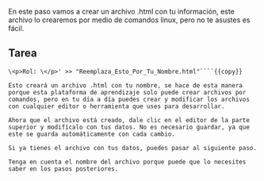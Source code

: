 En este paso vamos a crear un archivo .html con tu información, este archivo lo crearemos por medio de comandos linux, pero no te asustes es fácil.

## Tarea

````echo '\<h1>Nombre: \</h1>
\<p>Rol: \</p>' >> "Reemplaza_Esto_Por_Tu_Nombre.html"````{{copy}}

Esto creará un archivo .html con tu nombre, se hace de esta manera porque esta plataforma de aprendizaje solo puede crear archivos por comandos, pero en tu día a día puedes crear y modificar los archivos con cualquier editor o herramienta que uses para desarrollar.

Ahora que el archivo está creado, dale clic en el editor de la parte superior y modifícalo con tus datos. No es necesario guardar, ya que este se guarda automáticamente con cada cambio.

Si ya tienes el archivo con tus datos, puedes pasar al siguiente paso.

Tenga en cuenta el nombre del archivo porque puede que lo necesites saber en los pasos posteriores.